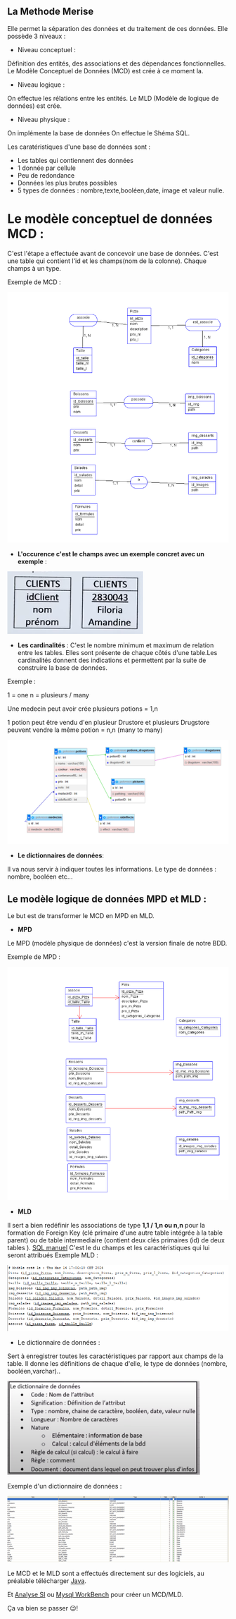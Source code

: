 ## La Methode Merise

Elle permet la séparation des données et du traitement de ces données.
Elle possède 3 niveaux  : 

- Niveau conceptuel : 

Définition des entités, des associations et des dépendances fonctionnelles.
Le Modèle Conceptuel de Données (MCD) est crée à ce moment la.

- Niveau logique :

On effectue les rélations entre les entités.
Le MLD (Modèle de logique de données) est crée.

- Niveau physique : 

On implémente la base de données
On effectue le Shéma SQL.

Les caratéristiques d'une base de données sont :
- Les tables qui contiennent des données
- 1 donnée par cellule
- Peu de redondance
- Données les plus brutes possibles
- 5 types de données : nombre,texte,booléen,date, image et valeur nulle.

# **Le modèle conceptuel de données MCD** :

C'est l'étape a effectuée avant de concevoir une base de données.
C'est une table qui contient l'id et les champs(nom de la colonne).
Chaque champs à un type.

Exemple de MCD :

 ![capture d'écran](/img_readme/MCD.png)

- **L'occurence c'est le champs avec un exemple concret avec un exemple** : 

 ![capture d'écran](img_readme/occurence.PNG)

- **Les cardinalités** :
 C'est le nombre minimum et maximum de relation entre les tables.
 Elles sont présente de chaque côtés d'une table.Les cardinalités donnent des indications et permettent par la suite de construire la base de données.

Exemple : 

 1 = one
 n = plusieurs / many

Une medecin  peut avoir crée plusieurs potions = 1,n

1 potion peut être vendu d'en plusieur Drustore et plusieurs Drugstore peuvent vendre la même potion = n,n (many to many)

  ![capture d'écran](img_readme/cardinalite.PNG)

 - **Le dictionnaires de données**:

 Il va nous servir à indiquer toutes les informations.
 Le type de données : nombre, booléen etc...

## **Le modèle logique de données MPD et MLD** :

Le but est de transformer le MCD en MPD en MLD.
- **MPD**

Le MPD (modèle physique de données) c'est la  version finale de notre BDD.

Exemple de MPD :

![capture d'écran](img_readme/MPD.png)

- **MLD**

Il sert a  bien redéfinir les associations de type **1,1 / 1,n ou n,n** pour la formation de Foreign Key (clé primaire d'une autre table intégrée à la table parent) ou de table intermediaire (contient deux clés primaires (id) de deux tables ).
[SQL manuel](https://sql.sh/cours/select)
C'est le du champs et les caractéristiques qui lui seront attribués
Exemple MLD :

  ![capture d'écran](img_readme/MLDR.PNG)



- Le dictionnaire de données :

Sert à  enregistrer toutes les caractéristiques par rapport aux champs de la table. Il donne les définitions de chaque d'elle, le type de données (nombre, booléen,varchar)..

 ![capture d'écran](img_readme/d_donnees2.PNG)

Exemple d'un dictionnaire de données :

 ![capture d'écran](img_readme/dictionnaires_donnees.PNG)

Le MCD et le MLD sont a effectués directement sur des logiciels, au préalable télécharger [Java](https://www.java.com/fr/).

Et [Analyse SI](https://launchpad.net/analysesi/+download) ou [Mysql WorkBench](https://dev.mysql.com/downloads/workbench/) pour créer un MCD/MLD.

Ça va bien se passer 😉!



